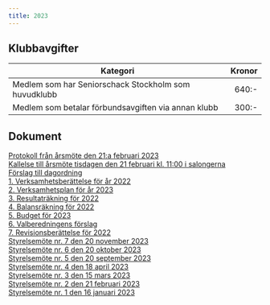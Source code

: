 ```yaml
---
title: 2023
---
```


## Klubbavgifter

|Kategori|Kronor|
|-|-:|
|Medlem som har Seniorschack Stockholm som huvudklubb|640:-|
|Medlem som betalar förbundsavgiften via annan klubb|300:-|

## Dokument

[Protokoll från årsmöte den 21:a februari 2023](Protokoll_arsmote_2023.pdf)  
[Kallelse till årsmöte tisdagen den 21 februari kl. 11:00 i salongerna](Kallelse_arsmote_2023.pdf)  
[Förslag till dagordning](SrS_Dagordning_årsmöte_2023.pdf)  
[1. Verksamhetsberättelse för år 2022](SrS_Verksamhetsberättelse_2022_LH6.pdf)  
[2. Verksamhetsplan för år 2023](SrS_Verksamhetsplan_2023.pdf)  
[3. Resultaträkning för 2022](SrS_Resultaträkning_2022.pdf)  
[4. Balansräkning för 2022](SrS_Balansräkning_2022.pdf)  
[5. Budget för 2023](SrS_Budget_2023.pdf)  
[6. Valberedningens förslag](SrS_Valberedningens_Förslag_2023.pdf)  
[7. Revisionsberättelse för 2022](SrS_Revisionsberattelse_2022.pdf)  
[Styrelsemöte nr. 7 den 20 november 2023](Protokoll_SrS_nr7_2023.pdf)  
[Styrelsemöte nr. 6 den 20 oktober 2023](Protokoll_SrS_nr6_2023.pdf)  
[Styrelsemöte nr. 5 den 20 september 2023](Protokoll_SrS_nr5_2023.pdf)  
[Styrelsemöte nr. 4 den 18 april 2023](Protokoll_SrS_nr4_2023.pdf)  
[Styrelsemöte nr. 3 den 15 mars 2023](Protokoll_SrS_nr3_2023.pdf)  
[Styrelsemöte nr. 2 den 21 februari 2023](Protokoll_SrS_nr2_2023.pdf)  
[Styrelsemöte nr. 1 den 16 januari 2023](Protokoll_SrS_nr1_2023.pdf)  